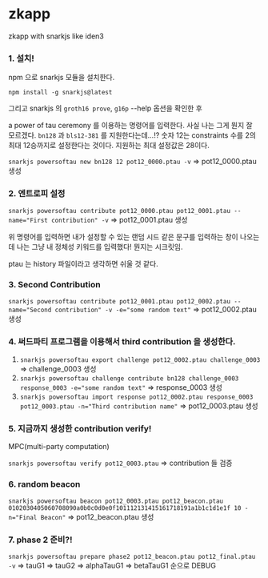 # zkapp

zkapp with snarkjs like iden3

### 1. 설치!

npm 으로 snarkjs 모듈을 설치한다.

`npm install -g snarkjs@latest`

그리고 snarkjs 의 `groth16 prove`, `g16p` --help 옵션을 확인한 후

a power of tau ceremony 를 이용하는 명령어를 입력한다.
사실 나는 그게 뭔지 잘 모르겠다. `bn128` 과 `bls12-381` 를 지원한다는데...!?
숫자 12는 constraints 수를 2의 최대 12승까지로 설정한다는 것이다. 지원하는 최대 설정값은 28이다.

`snarkjs powersoftau new bn128 12 pot12_0000.ptau -v`
=> pot12_0000.ptau 생성

### 2. 엔트로피 설정

`snarkjs powersoftau contribute pot12_0000.ptau pot12_0001.ptau --name="First contribution" -v`
=> pot12_0001.ptau 생성

위 명령어를 입력하면 내가 설정할 수 있는 랜덤 시드 같은 문구를 입력하는 창이 나오는데
나는 그냥 내 정체성 키워드를 입력했다! 뭔지는 시크릿임.

ptau 는 history 파일이라고 생각하면 쉬울 것 같다.

### 3. Second Contribution

`snarkjs powersoftau contribute pot12_0001.ptau pot12_0002.ptau --name="Second contribution" -v -e="some random text"`
=> pot12_0002.ptau 생성

### 4. 써드파티 프로그램을 이용해서 third contribution 을 생성한다.

1. `snarkjs powersoftau export challenge pot12_0002.ptau challenge_0003`
   => challenge_0003 생성
2. `snarkjs powersoftau challenge contribute bn128 challenge_0003 response_0003 -e="some random text"`
   => response_0003 생성
3. `snarkjs powersoftau import response pot12_0002.ptau response_0003 pot12_0003.ptau -n="Third contribution name"`
   => pot12_0003.ptau 생성

### 5. 지금까지 생성한 contribution verify!

MPC(multi-party computation)

`snarkjs powersoftau verify pot12_0003.ptau`
=> contribution 들 검증

### 6. random beacon

`snarkjs powersoftau beacon pot12_0003.ptau pot12_beacon.ptau 0102030405060708090a0b0c0d0e0f101112131415161718191a1b1c1d1e1f 10 -n="Final Beacon"`
=> pot12_beacon.ptau 생성

### 7. phase 2 준비?!

`snarkjs powersoftau prepare phase2 pot12_beacon.ptau pot12_final.ptau -v`
=> tauG1 => tauG2 => alphaTauG1 => betaTauG1 순으로 DEBUG
